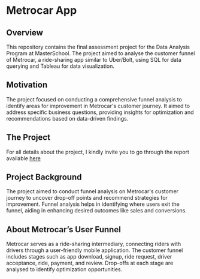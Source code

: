# Metrocar App

## Overview

This repository contains the final assessment project for the Data Analysis Program at MasterSchool. The project aimed to analyse the customer funnel of Metrocar, a ride-sharing app similar to Uber/Bolt, using SQL for data querying and Tableau for data visualization.

## Motivation

The project focused on conducting a comprehensive funnel analysis to identify areas for improvement in Metrocar's customer journey. It aimed to address specific business questions, providing insights for optimization and recommendations based on data-driven findings.

## The Project

For all details about the project, I kindly invite you to go through the report available [here](https://acrobat.adobe.com/id/urn:aaid:sc:EU:42a6ba54-cc40-4cd0-84bd-46f026440eb6)

## Project Background

The project aimed to conduct funnel analysis on Metrocar's customer journey to uncover drop-off points and recommend strategies for improvement. Funnel analysis helps in identifying where users exit the funnel, aiding in enhancing desired outcomes like sales and conversions.

## About Metrocar’s User Funnel

Metrocar serves as a ride-sharing intermediary, connecting riders with drivers through a user-friendly mobile application. The customer funnel includes stages such as app download, signup, ride request, driver acceptance, ride, payment, and review. Drop-offs at each stage are analysed to identify optimization opportunities.
